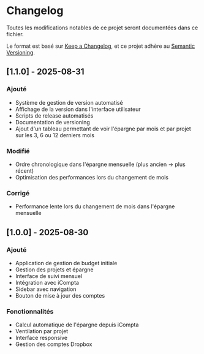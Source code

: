 # Changelog

Toutes les modifications notables de ce projet seront documentées dans ce fichier.

Le format est basé sur [Keep a Changelog](https://keepachangelog.com/fr/1.0.0/),
et ce projet adhère au [Semantic Versioning](https://semver.org/lang/fr/).

## [1.1.0] - 2025-08-31

### Ajouté
- Système de gestion de version automatisé
- Affichage de la version dans l'interface utilisateur
- Scripts de release automatisés
- Documentation de versioning
- Ajout d'un tableau permettant de voir l'épargne par mois et par projet sur les 3, 6 ou 12 derniers mois

### Modifié
- Ordre chronologique dans l'épargne mensuelle (plus ancien → plus récent)
- Optimisation des performances lors du changement de mois

### Corrigé
- Performance lente lors du changement de mois dans l'épargne mensuelle

## [1.0.0] - 2025-08-30

### Ajouté
- Application de gestion de budget initiale
- Gestion des projets et épargne
- Interface de suivi mensuel
- Intégration avec iCompta
- Sidebar avec navigation
- Bouton de mise à jour des comptes

### Fonctionnalités
- Calcul automatique de l'épargne depuis iCompta
- Ventilation par projet
- Interface responsive
- Gestion des comptes Dropbox
